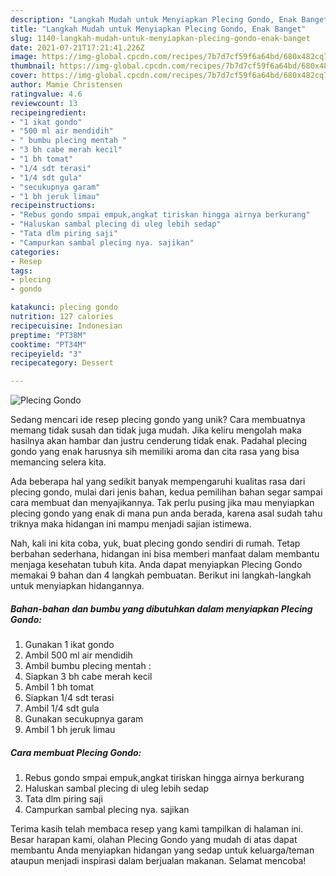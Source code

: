 ```yaml
---
description: "Langkah Mudah untuk Menyiapkan Plecing Gondo, Enak Banget"
title: "Langkah Mudah untuk Menyiapkan Plecing Gondo, Enak Banget"
slug: 1140-langkah-mudah-untuk-menyiapkan-plecing-gondo-enak-banget
date: 2021-07-21T17:21:41.226Z
image: https://img-global.cpcdn.com/recipes/7b7d7cf59f6a64bd/680x482cq70/plecing-gondo-foto-resep-utama.jpg
thumbnail: https://img-global.cpcdn.com/recipes/7b7d7cf59f6a64bd/680x482cq70/plecing-gondo-foto-resep-utama.jpg
cover: https://img-global.cpcdn.com/recipes/7b7d7cf59f6a64bd/680x482cq70/plecing-gondo-foto-resep-utama.jpg
author: Mamie Christensen
ratingvalue: 4.6
reviewcount: 13
recipeingredient:
- "1 ikat gondo"
- "500 ml air mendidih"
- " bumbu plecing mentah "
- "3 bh cabe merah kecil"
- "1 bh tomat"
- "1/4 sdt terasi"
- "1/4 sdt gula"
- "secukupnya garam"
- "1 bh jeruk limau"
recipeinstructions:
- "Rebus gondo smpai empuk,angkat tiriskan hingga airnya berkurang"
- "Haluskan sambal plecing di uleg lebih sedap"
- "Tata dlm piring saji"
- "Campurkan sambal plecing nya. sajikan"
categories:
- Resep
tags:
- plecing
- gondo

katakunci: plecing gondo 
nutrition: 127 calories
recipecuisine: Indonesian
preptime: "PT38M"
cooktime: "PT34M"
recipeyield: "3"
recipecategory: Dessert

---
```



![Plecing Gondo](https://img-global.cpcdn.com/recipes/7b7d7cf59f6a64bd/680x482cq70/plecing-gondo-foto-resep-utama.jpg)

Sedang mencari ide resep plecing gondo yang unik? Cara membuatnya memang tidak susah dan tidak juga mudah. Jika keliru mengolah maka hasilnya akan hambar dan justru cenderung tidak enak. Padahal plecing gondo yang enak harusnya sih memiliki aroma dan cita rasa yang bisa memancing selera kita.



Ada beberapa hal yang sedikit banyak mempengaruhi kualitas rasa dari plecing gondo, mulai dari jenis bahan, kedua pemilihan bahan segar sampai cara membuat dan menyajikannya. Tak perlu pusing jika mau menyiapkan plecing gondo yang enak di mana pun anda berada, karena asal sudah tahu triknya maka hidangan ini mampu menjadi sajian istimewa.


Nah, kali ini kita coba, yuk, buat plecing gondo sendiri di rumah. Tetap berbahan sederhana, hidangan ini bisa memberi manfaat dalam membantu menjaga kesehatan tubuh kita. Anda dapat menyiapkan Plecing Gondo memakai 9 bahan dan 4 langkah pembuatan. Berikut ini langkah-langkah untuk menyiapkan hidangannya.

<!--inarticleads1-->

##### Bahan-bahan dan bumbu yang dibutuhkan dalam menyiapkan Plecing Gondo:

1. Gunakan 1 ikat gondo
1. Ambil 500 ml air mendidih
1. Ambil  bumbu plecing mentah :
1. Siapkan 3 bh cabe merah kecil
1. Ambil 1 bh tomat
1. Siapkan 1/4 sdt terasi
1. Ambil 1/4 sdt gula
1. Gunakan secukupnya garam
1. Ambil 1 bh jeruk limau




<!--inarticleads2-->

##### Cara membuat Plecing Gondo:

1. Rebus gondo smpai empuk,angkat tiriskan hingga airnya berkurang
1. Haluskan sambal plecing di uleg lebih sedap
1. Tata dlm piring saji
1. Campurkan sambal plecing nya. sajikan




Terima kasih telah membaca resep yang kami tampilkan di halaman ini. Besar harapan kami, olahan Plecing Gondo yang mudah di atas dapat membantu Anda menyiapkan hidangan yang sedap untuk keluarga/teman ataupun menjadi inspirasi dalam berjualan makanan. Selamat mencoba!
